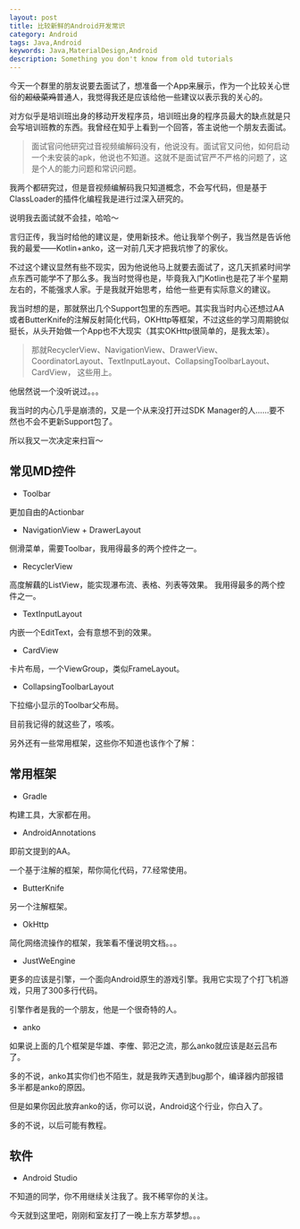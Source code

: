 ```yaml
---
layout: post
title: 比较新鲜的Android开发常识
category: Android
tags: Java,Android
keywords: Java,MaterialDesign,Android
description: Something you don't know from old tutorials
---
```


今天一个群里的朋友说要去面试了，想准备一个App来展示，作为一个比较关心世俗的~~超级菜鸡~~普通人，我觉得我还是应该给他一些建议以表示我的关心的。

对方似乎是培训班出身的移动开发程序员，培训班出身的程序员最大的缺点就是只会写培训班教的东西。我曾经在知乎上看到一个回答，答主说他一个朋友去面试。

> 面试官问他研究过音视频编解码没有，他说没有。面试官又问他，如何启动一个未安装的apk，他说也不知道。这就不是面试官严不严格的问题了，这是个人的能力问题和常识问题。

我两个都研究过，但是音视频编解码我只知道概念，不会写代码，但是基于ClassLoader的插件化编程我是进行过深入研究的。

说明我去面试就不会挂，哈哈～

言归正传，我当时给他的建议是，使用新技术。他让我举个例子，我当然是告诉他我的最爱——Kotlin+anko，这一对前几天才把我坑惨了的家伙。

不过这个建议显然有些不现实，因为他说他马上就要去面试了，这几天抓紧时间学点东西可能学不了那么多。我当时觉得也是，毕竟我入门Kotlin也是花了半个星期左右的，不能强求人家。于是我就开始思考，给他一些更有实际意义的建议。

我当时想的是，那就祭出几个Support包里的东西吧。其实我当时内心还想过AA或者ButterKnife的注解反射简化代码，OKHttp等框架，不过这些的学习周期貌似挺长，从头开始做一个App也不大现实（其实OKHttp很简单的，是我太笨）。

> 那就RecyclerView、NavigationView、DrawerView、CoordinatorLayout、TextInputLayout、CollapsingToolbarLayout、CardView， 这些用上。

他居然说一个没听说过。。。

我当时的内心几乎是崩溃的，又是一个从来没打开过SDK Manager的人……要不然也不会不更新Support包了。

所以我又一次决定来扫盲～

## 常见MD控件

- Toolbar

更加自由的Actionbar

- NavigationView + DrawerLayout

侧滑菜单，需要Toolbar，我用得最多的两个控件之一。

- RecyclerView

高度解藕的ListView，能实现瀑布流、表格、列表等效果。 我用得最多的两个控件之一。

- TextInputLayout

内嵌一个EditText，会有意想不到的效果。

- CardView

卡片布局，一个ViewGroup，类似FrameLayout。

- CollapsingToolbarLayout

下拉缩小显示的Toolbar父布局。

目前我记得的就这些了，咳咳。

另外还有一些常用框架，这些你不知道也该作个了解：

## 常用框架

- Gradle

构建工具，大家都在用。

- AndroidAnnotations

即前文提到的AA。

一个基于注解的框架，帮你简化代码，77.经常使用。

- ButterKnife

另一个注解框架。

- OkHttp

简化网络流操作的框架，我笨看不懂说明文档。。。

- JustWeEngine

更多的应该是引擎，一个面向Android原生的游戏引擎。我用它实现了个打飞机游戏，只用了300多行代码。

引擎作者是我的一个朋友，他是一个很奇特的人。

- anko

如果说上面的几个框架是华雄、李傕、郭汜之流，那么anko就应该是赵云吕布了。

多的不说，anko其实你们也不陌生，就是我昨天遇到bug那个，编译器内部报错多半都是anko的原因。

但是如果你因此放弃anko的话，你可以说，Android这个行业，你白入了。

多的不说，以后可能有教程。

## 软件

- Android Studio

不知道的同学，你不用继续关注我了。我不稀罕你的关注。

今天就到这里吧，刚刚和室友打了一晚上东方萃梦想。。。
